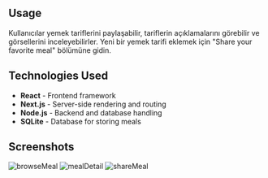 
## Usage
Kullanıcılar yemek tariflerini paylaşabilir, tariflerin açıklamalarını görebilir ve görsellerini inceleyebilirler. Yeni bir yemek tarifi eklemek için "Share your favorite meal" bölümüne gidin.

## Technologies Used

- **React** - Frontend framework
- **Next.js** - Server-side rendering and routing
- **Node.js** - Backend and database handling
- **SQLite** - Database for storing meals

## Screenshots

![browseMeal](https://github.com/user-attachments/assets/4ac0b907-0872-4beb-b56d-3617b3048cf2)
![mealDetail](https://github.com/user-attachments/assets/748669cc-a41f-4ff3-8b43-d85ecddb1aac)
![shareMeal](https://github.com/user-attachments/assets/fc4f68fe-e9eb-4124-9a63-74ba4594f9aa)
